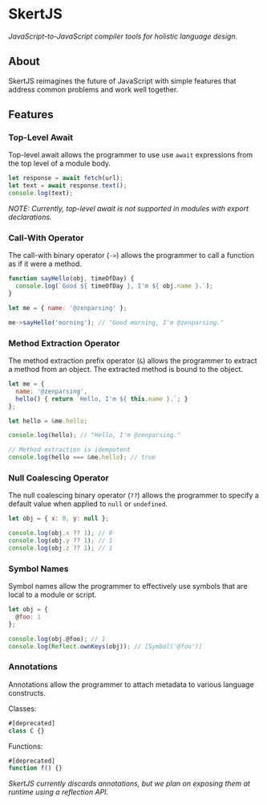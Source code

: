 # SkertJS

*JavaScript-to-JavaScript compiler tools for holistic language design.*

## About

SkertJS reimagines the future of JavaScript with simple features that address common problems and work well together.

## Features

### Top-Level Await

Top-level await allows the programmer to use use `await` expressions from the top level of a module body.

```js
let response = await fetch(url);
let text = await response.text();
console.log(text);
```

*NOTE: Currently, top-level await is not supported in modules with export declarations.*

### Call-With Operator

The call-with binary operator (`->`) allows the programmer to call a function as if it were a method.

```js
function sayHello(obj, timeOfDay) {
  console.log(`Good ${ timeOfDay }, I'm ${ obj.name }.`);
}

let me = { name: '@zenparsing' };

me->sayHello('morning'); // "Good morning, I'm @zenparsing."
```

### Method Extraction Operator

The method extraction prefix operator (`&`) allows the programmer to extract a method from an object. The extracted method is bound to the object.

```js
let me = {
  name: '@zenparsing',
  hello() { return `Hello, I'm ${ this.name }.`; }
};

let hello = &me.hello;

console.log(hello); // "Hello, I'm @zenparsing."

// Method extraction is idempotent
console.log(hello === &me.hello); // true
```

### Null Coalescing Operator

The null coalescing binary operator (`??`) allows the programmer to specify a default value when applied to `null` or `undefined`.

```js
let obj = { x: 0, y: null };

console.log(obj.x ?? 1); // 0
console.log(obj.y ?? 1); // 1
console.log(obj.z ?? 1); // 1
```

### Symbol Names

Symbol names allow the programmer to effectively use symbols that are local to a module or script.

```js
let obj = {
  @foo: 1
};

console.log(obj.@foo); // 1
console.log(Reflect.ownKeys(obj)); // [Symbol('@foo')]
```

### Annotations

Annotations allow the programmer to attach metadata to various language constructs.

Classes:

```js
#[deprecated]
class C {}
```

Functions:

```js
#[deprecated]
function f() {}
```

*SkertJS currently discards annotations, but we plan on exposing them at runtime using a reflection API.*
